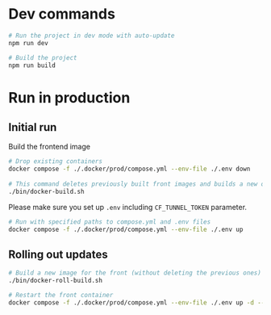 
# Dev commands 
```bash
# Run the project in dev mode with auto-update
npm run dev

# Build the project
npm run build
```


# Run in production
## Initial run
Build the frontend image
```bash
# Drop existing containers
docker compose -f ./.docker/prod/compose.yml --env-file ./.env down
 
# This command deletes previously built front images and builds a new one
./bin/docker-build.sh
```

Please make sure you set up `.env` including `CF_TUNNEL_TOKEN` parameter.
```bash
# Run with specified paths to compose.yml and .env files
docker compose -f ./.docker/prod/compose.yml --env-file ./.env up
```

## Rolling out updates
```bash
# Build a new image for the front (without deleting the previous ones)
./bin/docker-roll-build.sh

# Restart the front container
docker compose -f ./.docker/prod/compose.yml --env-file ./.env up -d --no-deps --force-recreate front
```
